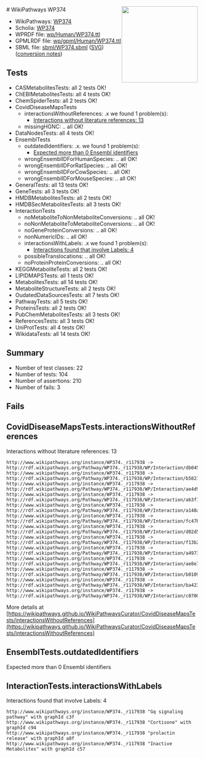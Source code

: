 <img style="float: right; width: 200px" src="../logo.png" />
# WikiPathways WP374

* WikiPathways: [WP374](https://identifiers.org/wikipathways:WP374)
* Scholia: [WP374](https://scholia.toolforge.org/wikipathways/WP374)
* WPRDF file: [wp/Human/WP374.ttl](../wp/Human/WP374.ttl)
* GPMLRDF file: [wp/gpml/Human/WP374.ttl](../wp/gpml/Human/WP374.ttl)
* SBML file: [sbml/WP374.sbml](../sbml/WP374.sbml) ([SVG](../sbml/WP374.svg)) ([conversion notes](../sbml/WP374.txt))

## Tests
* CASMetabolitesTests: all 2 tests OK!
* ChEBIMetabolitesTests: all 4 tests OK!
* ChemSpiderTests: all 2 tests OK!
* CovidDiseaseMapsTests
    * interactionsWithoutReferences: .x we found 1 problem(s):
        * [Interactions without literature references: 13](#9701cce4)
    * missingHGNC: .. all OK!
* DataNodesTests: all 4 tests OK!
* EnsemblTests
    * outdatedIdentifiers: .x. we found 1 problem(s):
        * [Expected more than 0 Ensembl identifiers](#f44398b7)
    * wrongEnsemblIDForHumanSpecies: .. all OK!
    * wrongEnsemblIDForRatSpecies: .. all OK!
    * wrongEnsemblIDForCowSpecies: .. all OK!
    * wrongEnsemblIDForMouseSpecies: .. all OK!
* GeneralTests: all 13 tests OK!
* GeneTests: all 3 tests OK!
* HMDBMetabolitesTests: all 2 tests OK!
* HMDBSecMetabolitesTests: all 3 tests OK!
* InteractionTests
    * noMetaboliteToNonMetaboliteConversions: .. all OK!
    * noNonMetaboliteToMetaboliteConversions: .. all OK!
    * noGeneProteinConversions: .. all OK!
    * nonNumericIDs: .. all OK!
    * interactionsWithLabels: .x we found 1 problem(s):
        * [Interactions found that involve Labels: 4](#630d267b)
    * possibleTranslocations: .. all OK!
    * noProteinProteinConversions: .. all OK!
* KEGGMetaboliteTests: all 2 tests OK!
* LIPIDMAPSTests: all 1 tests OK!
* MetabolitesTests: all 14 tests OK!
* MetaboliteStructureTests: all 2 tests OK!
* OudatedDataSourcesTests: all 7 tests OK!
* PathwayTests: all 5 tests OK!
* ProteinsTests: all 2 tests OK!
* PubChemMetabolitesTests: all 3 tests OK!
* ReferencesTests: all 3 tests OK!
* UniProtTests: all 4 tests OK!
* WikidataTests: all 14 tests OK!


## Summary

* Number of test classes: 22
* Number of tests: 104
* Number of assertions: 210
* Number of fails: 3

## Fails

<a name="9701cce4" />

## CovidDiseaseMapsTests.interactionsWithoutReferences

Interactions without literature references: 13
```
http://www.wikipathways.org/instance/WP374._r117938 -> http://rdf.wikipathways.org/Pathway/WP374._r117938/WP/Interaction/db045
http://www.wikipathways.org/instance/WP374._r117938 -> http://rdf.wikipathways.org/Pathway/WP374._r117938/WP/Interaction/b5821
http://www.wikipathways.org/instance/WP374._r117938 -> http://rdf.wikipathways.org/Pathway/WP374._r117938/WP/Interaction/ae4d9
http://www.wikipathways.org/instance/WP374._r117938 -> http://rdf.wikipathways.org/Pathway/WP374._r117938/WP/Interaction/ab3f1
http://www.wikipathways.org/instance/WP374._r117938 -> http://rdf.wikipathways.org/Pathway/WP374._r117938/WP/Interaction/a148a
http://www.wikipathways.org/instance/WP374._r117938 -> http://rdf.wikipathways.org/Pathway/WP374._r117938/WP/Interaction/fc47b
http://www.wikipathways.org/instance/WP374._r117938 -> http://rdf.wikipathways.org/Pathway/WP374._r117938/WP/Interaction/d02d5
http://www.wikipathways.org/instance/WP374._r117938 -> http://rdf.wikipathways.org/Pathway/WP374._r117938/WP/Interaction/f13b2
http://www.wikipathways.org/instance/WP374._r117938 -> http://rdf.wikipathways.org/Pathway/WP374._r117938/WP/Interaction/a4973
http://www.wikipathways.org/instance/WP374._r117938 -> http://rdf.wikipathways.org/Pathway/WP374._r117938/WP/Interaction/ae8e7
http://www.wikipathways.org/instance/WP374._r117938 -> http://rdf.wikipathways.org/Pathway/WP374._r117938/WP/Interaction/b0109
http://www.wikipathways.org/instance/WP374._r117938 -> http://rdf.wikipathways.org/Pathway/WP374._r117938/WP/Interaction/ba423
http://www.wikipathways.org/instance/WP374._r117938 -> http://rdf.wikipathways.org/Pathway/WP374._r117938/WP/Interaction/c0700
```

More details at [https://wikipathways.github.io/WikiPathwaysCurator/CovidDiseaseMapsTests/interactionsWithoutReferences](https://wikipathways.github.io/WikiPathwaysCurator/CovidDiseaseMapsTests/interactionsWithoutReferences)

<a name="f44398b7" />

## EnsemblTests.outdatedIdentifiers

Expected more than 0 Ensembl identifiers
<a name="630d267b" />

## InteractionTests.interactionsWithLabels

Interactions found that involve Labels: 4
```
http://www.wikipathways.org/instance/WP374._r117938 "Gq signaling
pathway" with graphId c3f
http://www.wikipathways.org/instance/WP374._r117938 "Cortisone" with graphId c94
http://www.wikipathways.org/instance/WP374._r117938 "prolactin
release" with graphId a8f
http://www.wikipathways.org/instance/WP374._r117938 "Inactive Metabolites" with graphId c57
```

